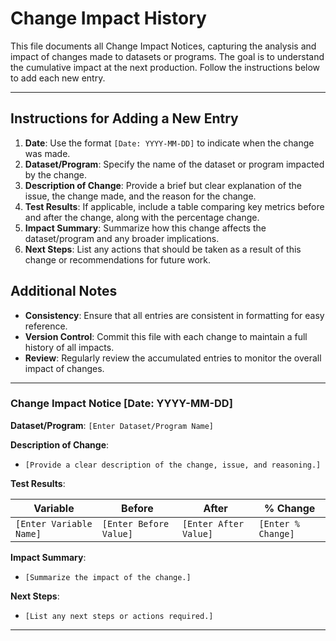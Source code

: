 # Change Impact History

This file documents all Change Impact Notices, capturing the analysis and impact of changes made to datasets or programs. The goal is to understand the cumulative impact at the next production. Follow the instructions below to add each new entry.

---

## Instructions for Adding a New Entry

1. **Date**: Use the format `[Date: YYYY-MM-DD]` to indicate when the change was made.
2. **Dataset/Program**: Specify the name of the dataset or program impacted by the change.
3. **Description of Change**: Provide a brief but clear explanation of the issue, the change made, and the reason for the change.
4. **Test Results**: If applicable, include a table comparing key metrics before and after the change, along with the percentage change.
5. **Impact Summary**: Summarize how this change affects the dataset/program and any broader implications.
6. **Next Steps**: List any actions that should be taken as a result of this change or recommendations for future work.

## Additional Notes

- **Consistency**: Ensure that all entries are consistent in formatting for easy reference.
- **Version Control**: Commit this file with each change to maintain a full history of all impacts.
- **Review**: Regularly review the accumulated entries to monitor the overall impact of changes.

---

### Change Impact Notice [Date: YYYY-MM-DD]

**Dataset/Program**: `[Enter Dataset/Program Name]`

**Description of Change**:

- `[Provide a clear description of the change, issue, and reasoning.]`

**Test Results**:

| **Variable** | **Before** | **After** | **% Change** |
| --- | --- | --- | --- |
| `[Enter Variable Name]` | `[Enter Before Value]` | `[Enter After Value]` | `[Enter % Change]` |

**Impact Summary**:

- `[Summarize the impact of the change.]`

**Next Steps**:

- `[List any next steps or actions required.]`

---
